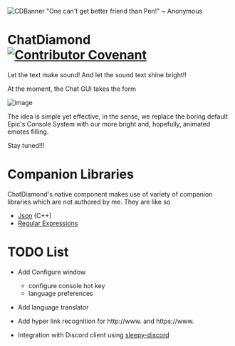 ![CDBanner](https://user-images.githubusercontent.com/2173654/207157208-aee2c72f-3879-4529-9f4e-b787e3940f9d.png)
"One can't get better friend than Pen!"
                                   ~ Anonymous

# ChatDiamond [![Contributor Covenant](https://img.shields.io/badge/Contributor%20Covenant-2.1-4baaaa.svg)](CODE_OF_CONDUCT.md)
Let the text make sound!
And let the sound text shine bright!!

At the moment, the Chat GUI takes the form

![image](https://github.com/ravimohan1991/ChatDiamond/assets/2173654/6b3aa98a-c105-4a84-8833-ac947431e00e)

The idea is simple yet effective, in the sense, we replace the boring default Epic's Console System with our more bright and, hopefully, animated emotes filling.

Stay tuned!!!

# Companion Libraries
ChatDiamond's native component makes use of variety of companion libraries which are not authored by me. They are like so
- [Json](https://github.com/nlohmann/json) (C++)
- [Regular Expressions](https://en.cppreference.com/w/cpp/regex)

# TODO List
- Add Configure window
  - configure console hot key
  - language preferences
  
- Add language translator  
- Add hyper link recognition for http://www. and https://www.
- Integration with Discord client using [sleepy-discord](https://github.com/ravimohan1991/sleepy-discord)
